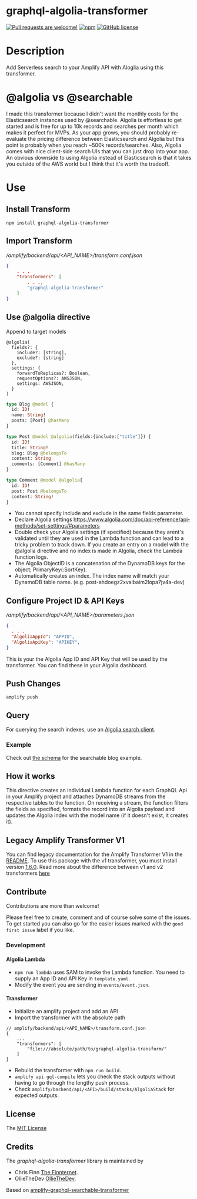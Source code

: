 # graphql-algolia-transformer

[![Pull requests are welcome!](https://img.shields.io/badge/PRs-welcome-brightgreen)](#contribute-)
[![npm](https://img.shields.io/npm/v/graphql-algolia-transformer)](https://www.npmjs.com/package/graphql-algolia-transformer)
[![GitHub license](https://img.shields.io/github/license/thefinnomenon/graphql-algolia-transformer)](https://github.com/thefinnomenon/graphql-algolia-transformer/blob/master/LICENSE)

# Description
Add Serverless search to your Amplify API with Aloglia using this transformer.

# @algolia vs @searchable
I made this transformer because I didn't want the monthly costs for the Elasticsearch instances used by @searchable. Algolia is effortless to get started and is free for up to 10k records and searches per month which makes it perfect for MVPs. As your app grows, you should probably re-evaluate the pricing difference between Elasticsearch and Algolia but this point is probably when you reach ~500k records/searches. Also, Algolia comes with nice client-side search UIs that you can just drop into your app. An obvious downside to using Algolia instead of Elasticsearch is that it takes you outside of the AWS world but I think that it's worth the tradeoff.

# Use
## Install Transform

`npm install graphql-algolia-transformer`

## Import Transform

*/amplify/backend/api/<API_NAME>/transform.conf.json*

```json
{
    . . .
    "transformers": [
        . . .,
        "graphql-algolia-transformer"
    ]
}
```

## Use @algolia directive

Append to target models
```
@algolia(
  fields?: {
    include?: [string],
    exclude?: [string]
  }, 
  settings: {
    forwardToReplicas?: Boolean, 
    requestOptions?: AWSJSON, 
    settings: AWSJSON,
  }
)
``` 

```graphql
type Blog @model {
  id: ID!
  name: String!
  posts: [Post] @hasMany
}

type Post @model @algolia(fields:{include:["title"]}) {
  id: ID!
  title: String!
  blog: Blog @belongsTo
  content: String
  comments: [Comment] @hasMany
}

type Comment @model @algolia{
  id: ID!
  post: Post @belongsTo
  content: String!
}
```

- You cannot specify include and exclude in the same fields parameter.
- Declare Algolia settings https://www.algolia.com/doc/api-reference/api-methods/set-settings/#parameters
- Double check your Algolia settings (if specified) because they arent's validated until they are used in the Lambda function and can lead to a tricky
  problem to track down. If you create an entry on a model with the @algolia directive and no index is made in Algolia, check the Lambda function logs.
- The Algolia ObjectID is a concatenation of the DynamoDB keys for the object; PrimaryKey(:SortKey).
- Automatically creates an index. The index name will match your DynamoDB table name. (e.g. post-ahdoegz2xvaibaim2lopa7jv4a-dev)

## Configure Project ID & API Keys
*/amplify/backend/api/<API_NAME>/parameters.json*

```json
{
  . . .
  "AlgoliaAppId": "APPID",
  "AlgoliaApiKey": "APIKEY",
}
```
This is your the Algolia App ID and API Key that will be used by the transformer. You can find these in your Algolia dashboard. 

## Push Changes
`amplify push`

## Query
For querying the search indexes, use an [Algolia search client](https://www.algolia.com/developers/#integrations).

### Example
Check out [the schema](./examples/blog-v2/amplify/backend/api/blog/schema.graphql) for the searchable blog example.

## How it works
This directive creates an individual Lambda function for each GraphQL Api in your Amplify project and attaches DynamoDB streams from the respective tables to the function. On receiving a stream, the function filters the fields as specified, formats the record into an Algolia payload and updates the Algolia index with the model name (if it doesn't exist, it creates it).

## Legacy Amplify Transformer V1
You can find legacy documentation for the Amplify Transformer V1 in the [README](https://github.com/thefinnomenon/graphql-algolia-transformer/blob/b390b1fcbb9facc87fb575d2d9cb615aad3231db/README.md). To use this package with the v1 transformer, you must install version [1.6.0](https://www.npmjs.com/package/graphql-algolia-transformer/v/1.6.0). Read more about the difference between v1 and v2 transformers [here](https://docs.amplify.aws/cli/migration/transformer-migration/)

## Contribute
Contributions are more than welcome!

Please feel free to create, comment and of course solve some of the issues. To get started you can also go for the easier issues marked with the `good first issue` label if you like.

### Development
#### Algolia Lambda
- `npm run lambda` uses SAM to invoke the Lambda function. You need to supply an App ID and API Key in `template.yaml`.
- Modify the event you are sending in `events/event.json`.

#### Transformer
- Initialize an amplify project and add an API
- Import the transformer with the absolute path
```
// amplify/backend/api/<API_NAME>/transform.conf.json
{
    ...
    "transformers": [
        "file:///absolute/path/to/graphql-algolia-transform/"
    ]
}
```
- Rebuild the transformer with `npm run build`.
- `amplify api gql-compile` lets you check the stack outputs without having to go through the lengthy push process.
- Check `amplify/backend/api/<API>/build/stacks/AlgoliaStack` for expected outputs.

## License
The [MIT License](LICENSE)

## Credits

The _graphql-algolia-transformer_ library is maintained by 
- Chris Finn [The Finnternet](https://thefinnternet.com).
- OllieTheDev [OllieTheDev](https://olliecodes.com).

Based on [amplify-graphql-searchable-transformer](https://github.com/aws-amplify/amplify-category-api/tree/main/packages/amplify-graphql-searchable-transformer)
